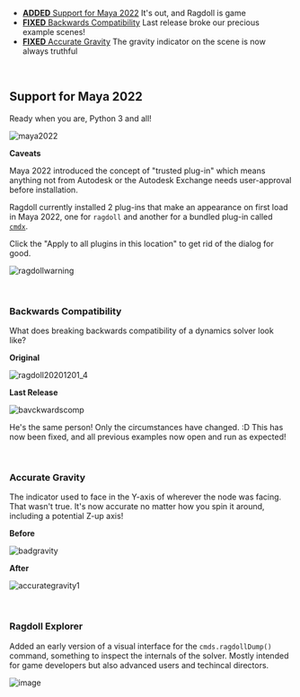 - [**ADDED** Support for Maya 2022](#support-for-maya-2022) It's out, and Ragdoll is game
- [**FIXED** Backwards Compatibility](#backwards-compatibility) Last release broke our precious example scenes!
- [**FIXED** Accurate Gravity](#accurate-gravity) The gravity indicator on the scene is now always truthful

<br>

## Support for Maya 2022

Ready when you are, Python 3 and all!

![maya2022](https://user-images.githubusercontent.com/2152766/112432215-796fff00-8d38-11eb-9264-b92ca3e7f937.gif)

**Caveats**

Maya 2022 introduced the concept of "trusted plug-in" which means anything not from Autodesk or the Autodesk Exchange needs user-approval before installation.

Ragdoll currently installed 2 plug-ins that make an appearance on first load in Maya 2022, one for `ragdoll` and another for a bundled plug-in called [`cmdx`](https://github.com/mottosso/cmdx).

Click the "Apply to all plugins in this location" to get rid of the dialog for good.

![ragdollwarning](https://user-images.githubusercontent.com/2152766/112340181-3bcb9180-8cb8-11eb-8a79-9dee84b18d3b.gif)

<br>

### Backwards Compatibility

What does breaking backwards compatibility of a dynamics solver look like?

**Original**

![ragdoll20201201_4](https://user-images.githubusercontent.com/2152766/112307337-be445900-8c98-11eb-82a7-30a477947051.gif)

**Last Release**

![bavckwardscomp](https://user-images.githubusercontent.com/2152766/112271306-afe34680-8c72-11eb-8058-94f887cf5581.gif)

He's the same person! Only the circumstances have changed. :D This has now been fixed, and all previous examples now open and run as expected!

<br>

### Accurate Gravity

The indicator used to face in the Y-axis of wherever the node was facing. That wasn't true. It's now accurate no matter how you spin it around, including a potential Z-up axis!

**Before**

![badgravity](https://user-images.githubusercontent.com/2152766/112306957-4d04a600-8c98-11eb-8185-17fc5e38d1a1.gif)

**After**

![accurategravity1](https://user-images.githubusercontent.com/2152766/112306961-4d9d3c80-8c98-11eb-9df8-b0d2c905360a.gif)

<br>

### Ragdoll Explorer

Added an early version of a visual interface for the `cmds.ragdollDump()` command, something to inspect the internals of the solver. Mostly intended for game developers but also advanced users and techincal directors.

![image](https://user-images.githubusercontent.com/2152766/112311552-bcc95f80-8c9d-11eb-87a0-1f5a5ee9b265.png)
